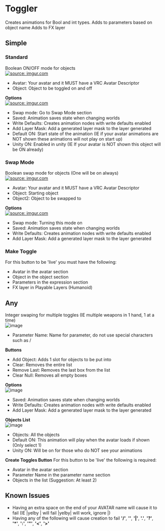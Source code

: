 # Toggler

Creates animations for Bool and int types.
Adds to parameters based on object name
Adds to FX layer

## Simple
### Standard
Boolean ON/OFF mode for objects</br>
<a href="https://imgur.com/V2IEmLi"><img src="https://i.imgur.com/V2IEmLi.png" title="source: imgur.com" /></a></br>
 - Avatar: Your avatar and it MUST have a VRC Avatar Descriptor</br>
 - Object: Object to be toggled on and off</br>

**Options**</br>
<a href="https://imgur.com/djlOMSd"><img src="https://i.imgur.com/djlOMSd.png" title="source: imgur.com" /></a></br>
 - Swap mode: Go to Swap Mode section</br>
 - Saved: Animation saves state when changing worlds</br>
 - Write Defaults: Creates animation nodes with write defaults enabled</br>
 - Add Layer Mask: Add a generated layer mask to the layer generated</br>
 - Default ON: Start state of the animation (IE if your avatar animations are NOT shown these animations will not play on start up)</br>
 - Unity ON: Enabled in unity (IE If your avatar is NOT shown this object will be ON already)</br>

### Swap Mode</br>
Boolean swap mode for objects (One will be on always)</br>
<a href="https://imgur.com/FjDj9O2"><img src="https://i.imgur.com/FjDj9O2.png" title="source: imgur.com" /></a>
 - Avatar: Your avatar and it MUST have a VRC Avatar Descriptor</br>
 - Object: Starting object</br>
 - Object2: Object to be swapped to</br>

**Options**</br>
<a href="https://imgur.com/sHUy0UF"><img src="https://i.imgur.com/sHUy0UF.png" title="source: imgur.com" /></a>
 - Swap mode: Turning this mode on</br>
 - Saved: Animation saves state when changing worlds</br>
 - Write Defaults: Creates animation nodes with write defaults enabled</br>
 - Add Layer Mask: Add a generated layer mask to the layer generated</br>
 
### Make Toggle
For this button to be 'live' you must have the following:
 - Avatar in the avatar section
 - Object in the object section
 - Parameters in the expression section
 - FX layer in Playable Layers (Humanoid)

## Any
Integer swaping for multiple toggles (IE multiple weapons in 1 hand, 1 at a time)</br>
![image](https://user-images.githubusercontent.com/41715570/154866275-c234ba76-e9dd-4947-a2f5-283ec0fdd65a.png)
 - Parameter Name: Name for parameter, do not use special characters such as / </br>

**Buttons**</br>
 - Add Object: Adds 1 slot for objects to be put into
 - Clear: Removes the entire list
 - Remove Last: Removes the last box from the list
 - Clear Null: Removes all empty boxes</br>

**Options**</br>
![image](https://user-images.githubusercontent.com/41715570/154866379-114d256b-8e28-41e8-bf36-f5336ca13688.png)
 - Saved: Animation saves state when changing worlds</br>
 - Write Defaults: Creates animation nodes with write defaults enabled</br>
 - Add Layer Mask: Add a generated layer mask to the layer generated</br>

**Objects List**</br>
![image](https://user-images.githubusercontent.com/41715570/154866547-df5de298-e09f-41ba-b342-cf4b10fcc6f1.png)
 - Objects: All the objects
 - Default ON: This animation will play when the avatar loads if shown (Only select 1)
 - Unity ON: Will be on for those who do NOT see your animations

**Create Toggles Button**
For this button to be 'live' the following is required:
 - Avatar in the avatar section
 - Parameter Name in the parameter name section
 - Objects in the list (Suggestion: At least 2)
## Known Issues
 - Having an extra space on the end of your AVATAR name will cause it to fail (IE |yelby | will fail |yelby| will work, ignore |)
 - Having any of the following will cause creation to fail **'/'**, **'\'**, **'|'**, **'.'**, **'?'**, **'*'**, **':'**, **'"'**, **'<'**, **'>'**
